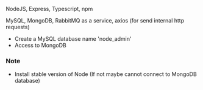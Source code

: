 NodeJS, Express, Typescript, npm

MySQL, MongoDB, RabbitMQ as a service, axios (for send internal http requests)

- Create a MySQL database name 'node_admin'
- Access to MongoDB

### Note
- Install stable version of Node (If not maybe cannot connect to MongoDB database)
